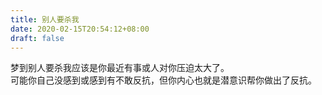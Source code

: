 ```yaml
---
title: 别人要杀我
date: 2020-02-15T20:54:12+08:00
draft: false
---
```


梦到别人要杀我应该是你最近有事或人对你压迫太大了。<br>
可能你自己没感到或感到有不敢反抗，但你内心也就是潜意识帮你做出了反抗。<br>

